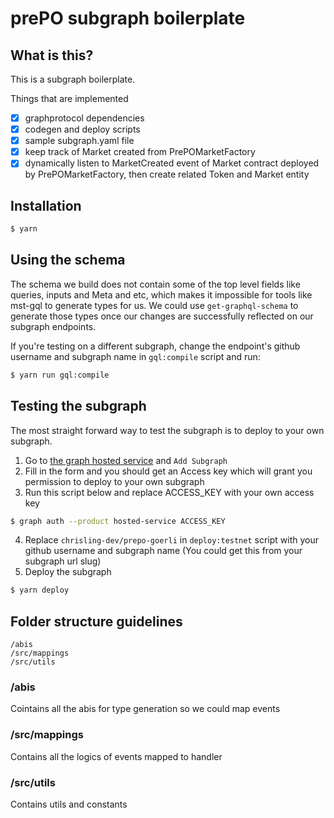 # prePO subgraph boilerplate

## What is this?

This is a subgraph boilerplate.

Things that are implemented

- [x] graphprotocol dependencies
- [x] codegen and deploy scripts
- [x] sample subgraph.yaml file
- [x] keep track of Market created from PrePOMarketFactory
- [x] dynamically listen to MarketCreated event of Market contract deployed by PrePOMarketFactory, then create related Token and Market entity

## Installation

```bash
$ yarn
```

## Using the schema

The schema we build does not contain some of the top level fields like queries, inputs and Meta and etc, which makes it impossible for tools like mst-gql to generate types for us. We could use `get-graphql-schema` to generate those types once our changes are successfully reflected on our subgraph endpoints.

If you're testing on a different subgraph, change the endpoint's github username and subgraph name in `gql:compile` script and run:

```bash
$ yarn run gql:compile
```

## Testing the subgraph

The most straight forward way to test the subgraph is to deploy to your own subgraph.

1. Go to [the graph hosted service](https://thegraph.com/hosted-service/dashboard) and `Add Subgraph`
2. Fill in the form and you should get an Access key which will grant you permission to deploy to your own subgraph
3. Run this script below and replace ACCESS_KEY with your own access key

```bash
$ graph auth --product hosted-service ACCESS_KEY
```

4. Replace `chrisling-dev/prepo-goerli` in `deploy:testnet` script with your github username and subgraph name (You could get this from your subgraph url slug)
5. Deploy the subgraph

```bash
$ yarn deploy
```

## Folder structure guidelines

```
/abis
/src/mappings
/src/utils
```

### /abis

Cointains all the abis for type generation so we could map events

### /src/mappings

Contains all the logics of events mapped to handler

### /src/utils

Contains utils and constants
